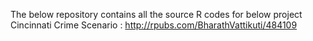 The below repository contains all the source R codes for below project
Cincinnati Crime Scenario : http://rpubs.com/BharathVattikuti/484109
